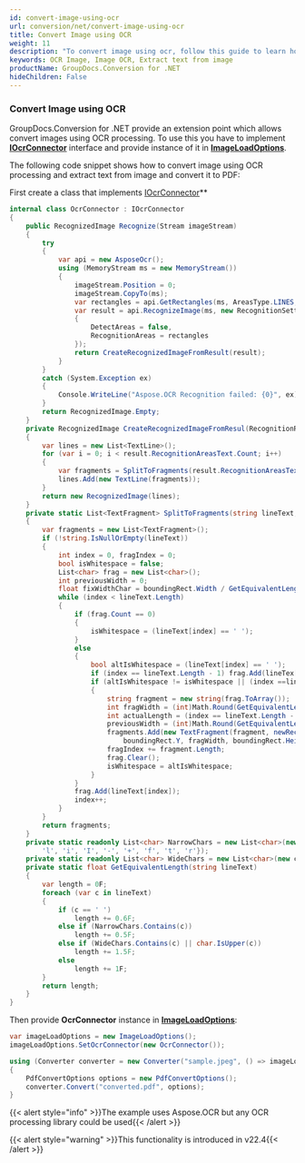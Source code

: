 ```yaml
---
id: convert-image-using-ocr
url: conversion/net/convert-image-using-ocr
title: Convert Image using OCR
weight: 11
description: "To convert image using ocr, follow this guide to learn how to convert an image document with ocr processing using GroupDocs.Conversion for .NET."
keywords: OCR Image, Image OCR, Extract text from image
productName: GroupDocs.Conversion for .NET
hideChildren: False
---
```

### Convert Image using OCR

GroupDocs.Conversion for .NET provide an extension point which allows convert images using OCR processing. To use this you have to implement **[IOcrConnector](https://reference.groupdocs.com/conversion/net/groupdocs.conversion.integration.ocr/iocrconnector)** interface and provide instance of it in **[ImageLoadOptions](https://reference.groupdocs.com/conversion/net/groupdocs.conversion.options.load/imageloadoptions)**.

The following code snippet shows how to convert image using OCR processing and extract text from image and convert it to PDF:

First create a class that implements [IOcrConnector](https://reference.groupdocs.com/conversion/net/groupdocs.conversion.integration.ocr/iocrconnector)**
```csharp
internal class OcrConnector : IOcrConnector
{
    public RecognizedImage Recognize(Stream imageStream)
    {
        try
        {
            var api = new AsposeOcr();
            using (MemoryStream ms = new MemoryStream())
            {
                imageStream.Position = 0;
                imageStream.CopyTo(ms);
                var rectangles = api.GetRectangles(ms, AreasType.LINES,false);
                var result = api.RecognizeImage(ms, new RecognitionSettings
                {
                    DetectAreas = false,
                    RecognitionAreas = rectangles
                });
                return CreateRecognizedImageFromResult(result);
            }
        }
        catch (System.Exception ex)
        {
            Console.WriteLine("Aspose.OCR Recognition failed: {0}", ex);
        }
        return RecognizedImage.Empty;
    }
    private RecognizedImage CreateRecognizedImageFromResul(RecognitionResult result)
    {
        var lines = new List<TextLine>();
        for (var i = 0; i < result.RecognitionAreasText.Count; i++)
        {
            var fragments = SplitToFragments(result.RecognitionAreasText[i]Trim('\r', '\n'), result.RecognitionAreasRectangles[i]);
            lines.Add(new TextLine(fragments));
        }
        return new RecognizedImage(lines);
    }
    private static List<TextFragment> SplitToFragments(string lineText,Rectangle boundingRect)
    {
        var fragments = new List<TextFragment>();
        if (!string.IsNullOrEmpty(lineText))
        {
            int index = 0, fragIndex = 0;
            bool isWhitespace = false;
            List<char> frag = new List<char>();
            int previousWidth = 0;
            float fixWidthChar = boundingRect.Width / GetEquivalentLengt(lineText);
            while (index < lineText.Length)
            {
                if (frag.Count == 0)
                {
                    isWhitespace = (lineText[index] == ' ');
                }
                else
                {
                    bool altIsWhitespace = (lineText[index] == ' ');
                    if (index == lineText.Length - 1) frag.Add(lineTex[index]);
                    if (altIsWhitespace != isWhitespace || (index ==lineText.Length - 1))
                    {
                        string fragment = new string(frag.ToArray());
                        int fragWidth = (int)Math.Round(GetEquivalentLengt(fragment) * fixWidthChar);
                        int actualLength = (index == lineText.Length - 1) ?lineText.Length : index;
                        previousWidth = (int)Math.Round(GetEquivalentLengt(lineText.Substring(0, actualLength - frag.Count))* fixWidthChar);
                        fragments.Add(new TextFragment(fragment, newRectangle(boundingRect.X + previousWidth,
                            boundingRect.Y, fragWidth, boundingRect.Height));
                        fragIndex += fragment.Length;
                        frag.Clear();
                        isWhitespace = altIsWhitespace;
                    }
                }
                frag.Add(lineText[index]);
                index++;
            }
        }
        return fragments;
    }
    private static readonly List<char> NarrowChars = new List<char>(new cha[] { ',', '.', ':', ';', '!', '|', '(', ')', '{', '}',
        'l', 'i', 'I', '-', '+', 'f', 't', 'r'});
    private static readonly List<char> WideChars = new List<char>(new cha[] { '\t', 'm', 'w', 'M', 'W' });
    private static float GetEquivalentLength(string lineText)
    {
        var length = 0F;
        foreach (var c in lineText)
        {
            if (c == ' ')
                length += 0.6F;
            else if (NarrowChars.Contains(c))
                length += 0.5F;
            else if (WideChars.Contains(c) || char.IsUpper(c))
                length += 1.5F;
            else
                length += 1F;
        }
        return length;
    }
}
```

Then provide **OcrConnector** instance in **[ImageLoadOptions](https://reference.groupdocs.com/conversion/net/groupdocs.conversion.options.load/imageloadoptions)**:

```csharp
var imageLoadOptions = new ImageLoadOptions();
imageLoadOptions.SetOcrConnector(new OcrConnector());

using (Converter converter = new Converter("sample.jpeg", () => imageLoadOptions))
{
    PdfConvertOptions options = new PdfConvertOptions();
    converter.Convert("converted.pdf", options);
}
```

{{< alert style="info" >}}The example uses Aspose.OCR but any OCR processing library could be used{{< /alert >}}

{{< alert style="warning" >}}This functionality is introduced in v22.4{{< /alert >}}
